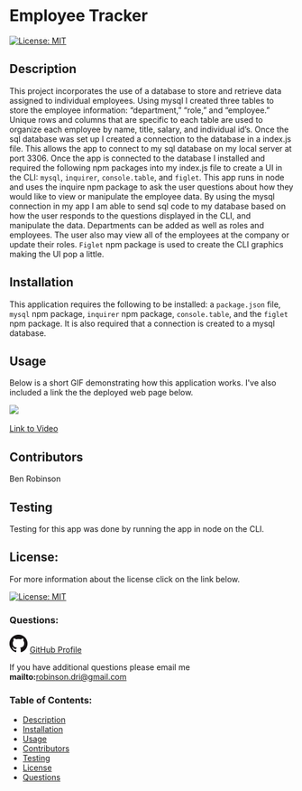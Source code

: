 
# Employee Tracker

[![License: MIT](https://img.shields.io/badge/License-MIT-yellow.svg)](https://opensource.org/licenses/MIT)
    
## Description
This project incorporates the use of a database to store and retrieve data assigned to individual employees.  Using mysql I created three tables to store the employee information:  “department,” “role,” and “employee.”  Unique rows and columns that are specific to each table are used to organize each employee by name, title, salary, and individual id’s.  Once the sql database was set up I created a connection to the database in a index.js file.  This allows the app to connect to my sql database on my local server at port 3306.  Once the app is connected to the database I installed and required the following npm packages into my index.js file to create a UI in the CLI: `mysql`, `inquirer`, `console.table`, and `figlet`.  This app runs in node and uses the inquire npm package to ask the user questions about how they would like to view or manipulate the employee data.  By using the mysql connection in my app I am able to send sql code to my database based on how the user responds to the questions displayed in the CLI, and manipulate the data. Departments can be added as well as roles and employees.  The user also may view all of the employees at the company or update their roles.  `Figlet` npm package is used to create the CLI graphics making the UI pop a little.  

## Installation
This application requires the following to be installed:  a `package.json` file, `mysql` npm package, `inquirer` npm package, `console.table`, and the `figlet` npm package.  It is also required that a connection is created to a mysql database.  

## Usage
Below is a short GIF demonstrating how this application works.  I've also included a link the the deployed web page below.

<img src = "README Generator GIF.gif" />

<br>

[Link to Video](https://drive.google.com/file/d/1YSvj5Nbm9iNqXlTfIEqUvyxDtzyH3yhD/view)

## Contributors
Ben Robinson

## Testing
Testing for this app was done by running the app in node on the CLI.

## License: 

For more information about the license click on the link below. 


[![License: MIT](https://img.shields.io/badge/License-MIT-yellow.svg)](https://opensource.org/licenses/MIT)
    
### Questions: 

![GitHub Logo](GitHub-Mark-32px.png)
[GitHub Profile](https://github.com/Tarbo13)

If you have additional questions please email me **mailto:**<robinson.dri@gmail.com>

### Table of Contents:
- [Description](#Description)
- [Installation](#Installation) 
- [Usage](#Usage)
- [Contributors](#Contributors)
- [Testing](#Testing)
- [License](#License)
- [Questions](#Questions)